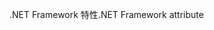 <span data-ttu-id="1465c-101">.NET Framework 特性</span><span class="sxs-lookup"><span data-stu-id="1465c-101">.NET Framework attribute</span></span>